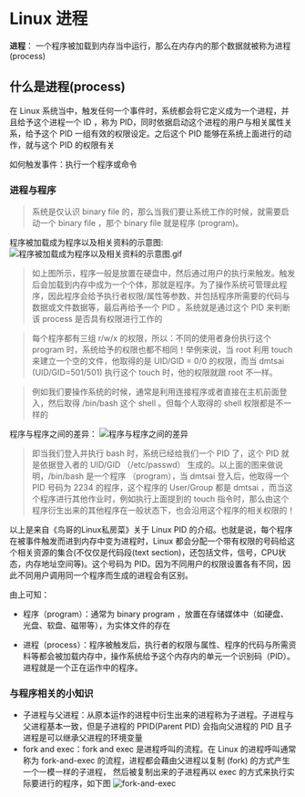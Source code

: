 # Linux 进程
**进程**： 一个程序被加载到内存当中运行，那么在内存内的那个数据就被称为进程(process)

## 什么是进程(process)
在 Linux 系统当中，触发任何一个事件时，系统都会将它定义成为一个进程，并且给予这个进程一个 ID ，称为 PID，同时依据启动这个进程的用户与相关属性关系，给予这个 PID 一组有效的权限设定。之后这个 PID 能够在系统上面进行的动作，就与这个 PID 的权限有关

如何触发事件：执行一个程序或命令

### 进程与程序
>系统是仅认识 binary file 的，那么当我们要让系统工作的时候，就需要启动一个 binary file ，那个 binary file 就是程序 (program)。

程序被加载成为程序以及相关资料的示意图:
![程序被加载成为程序以及相关资料的示意图.gif](https://linux.vbird.org/linux_basic/centos7/0440processcontrol/process_1.gif)

>如上图所示，程序一般是放置在硬盘中，然后通过用户的执行来触发。触发后会加载到内存中成为一个个体，那就是程序。为了操作系统可管理此程序，因此程序会给予执行者权限/属性等参数，并包括程序所需要的代码与数据或文件数据等，最后再给予一个 PID 。系统就是通过这个 PID 来判断该 process 是否具有权限进行工作的

> 每个程序都有三组 r/w/x 的权限，所以：不同的使用者身份执行这个 program 时，系统给予的权限也都不相同！举例来说，当 root 利用 touch 来建立一个空的文件，他取得的是 UID/GID = 0/0 的权限，而当 dmtsai (UID/GID=501/501) 执行这个 touch 时，他的权限就跟 root 不一样。

> 例如我们要操作系统的时候，通常是利用连接程序或者直接在主机前面登入，然后取得 /bin/bash 这个 shell 。但每个人取得的 shell 权限都是不一样的

程序与程序之间的差异：
![程序与程序之间的差异](https://linux.vbird.org/linux_basic/centos7/0440processcontrol/program_process.gif)

>即当我们登入并执行 bash 时，系统已经给我们一个 PID 了，这个 PID 就是依据登入者的 UID/GID （/etc/passwd） 生成的。以上面的图来做说明，/bin/bash 是一个程序 （program），当 dmtsai 登入后，他取得一个 PID 号码为 2234 的程序，这个程序的 User/Group 都是 dmtsai ，而当这个程序进行其他作业时，例如执行上面提到的 touch 指令时，那么由这个程序衍生出来的其他程序在一般状态下，也会沿用这个程序的相关权限的！

以上是来自《鸟哥的Linux私房菜》关于 Linux PID 的介绍。也就是说，每个程序在被事件触发而进到内存中变为进程时，Linux 都会分配一个带有权限的号码给这个相关资源的集合(不仅仅是代码段(text section)，还包括文件，信号，CPU状态，内存地址空间等)。这个号码为 PID。因为不同用户的权限设置各有不同，因此不同用户调用同一个程序而生成的进程会有区别。

由上可知：
* 程序（program）：通常为 binary program ，放置在存储媒体中（如硬盘、光盘、软盘、磁带等），为实体文件的存在

* 进程（process）：程序被触发后，执行者的权限与属性、程序的代码与所需资料等都会被加载内存中，操作系统给予这个内存内的单元一个识别码（PID）。进程就是一个正在运作中的程序。

### 与程序相关的小知识
* 子进程与父进程：从原本运作的进程中衍生出来的进程称为子进程。子进程与父进程基本一致，但是子进程的 PPID(Parent PID) 会指向父进程的 PID 且子进程是可以继承父进程的环境变量
* fork and exec：fork and exec 是进程呼叫的流程。在 Linux 的进程呼叫通常称为 fork-and-exec 的流程，进程都会藉由父进程以复制 (fork) 的方式产生一个一模一样的子进程， 然后被复制出来的子进程再以 exec 的方式来执行实际要进行的程序，如下图
![fork-and-exec](https://linux.vbird.org/linux_basic/centos7/0440processcontrol/fork-and-exec.gif)